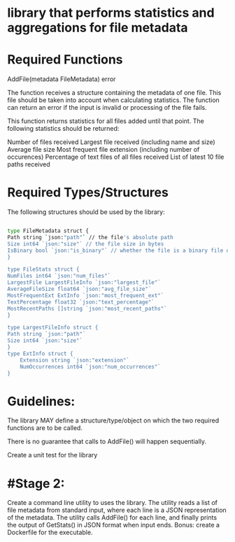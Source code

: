 


# library that performs statistics and aggregations for file metadata

# Required Functions

<p>AddFile(metadata FileMetadata) error</p>

The function receives a structure containing the metadata of one file. This file should be taken into account
when calculating statistics. The function can return an error if the input is invalid or processing of the file fails.

 <p><GetStats() FileStats</p>

This function returns statistics for all files added until that point. The following statistics should be returned:

Number of files received
Largest file received (including name and size)
Average file size
Most frequent file extension (including number of occurences)
Percentage of text files of all files received
List of latest 10 file paths received
# Required Types/Structures

The following structures should be used by the library:
```bash

type FileMetadata struct {
Path string `json:"path"` // the file's absolute path
Size int64 `json:"size"` // the file size in bytes
IsBinary bool `json:"is_binary"` // whether the file is a binary file or a simple text file
}

type FileStats struct {
NumFiles int64 `json:"num_files"`
LargestFile LargestFileInfo `json:"largest_file"`
AverageFileSize float64 `json:"avg_file_size"`
MostFrequentExt ExtInfo `json:"most_frequent_ext"`
TextPercentage float32 `json:"text_percentage"`
MostRecentPaths []string `json:"most_recent_paths"`
}

type LargestFileInfo struct {
Path string `json:"path"`
Size int64 `json:"size"`
}
type ExtInfo struct {
    Extension string `json:"extension"`
    NumOccurrences int64 `json:"num_occurrences"`
}
```
# Guidelines:

The library MAY define a structure/type/object on which the two required functions are to be called.

There is no guarantee that calls to AddFile() will happen sequentially.

Create a unit test for the library

# #Stage 2:
Create a command line utility to uses the library. The utility reads a list of file metadata from standard input,
where each line is a JSON representation of the metadata. The utility calls AddFile() for each line, and finally
prints the output of GetStats() in JSON format when input ends.
Bonus: create a Dockerfile for the executable.
